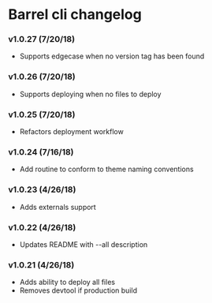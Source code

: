 # Barrel cli changelog

### v1.0.27 (7/20/18)
- Supports edgecase when no version tag has been found

### v1.0.26 (7/20/18)
- Supports deploying when no files to deploy

### v1.0.25 (7/20/18)
- Refactors deployment workflow

### v1.0.24 (7/16/18)
- Add routine to conform to theme naming conventions

### v1.0.23 (4/26/18)
- Adds externals support

### v1.0.22 (4/26/18)
- Updates README with --all description

### v1.0.21 (4/26/18)
- Adds ability to deploy all files
- Removes devtool if production build
